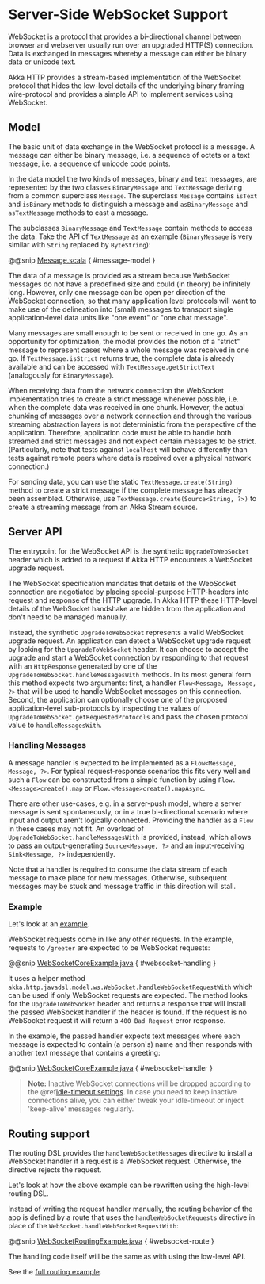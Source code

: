 <a id="server-side-websocket-support-java"></a>
# Server-Side WebSocket Support

WebSocket is a protocol that provides a bi-directional channel between browser and webserver usually run over an
upgraded HTTP(S) connection. Data is exchanged in messages whereby a message can either be binary data or unicode text.

Akka HTTP provides a stream-based implementation of the WebSocket protocol that hides the low-level details of the
underlying binary framing wire-protocol and provides a simple API to implement services using WebSocket.

## Model

The basic unit of data exchange in the WebSocket protocol is a message. A message can either be binary message,
i.e. a sequence of octets or a text message, i.e. a sequence of unicode code points.

In the data model the two kinds of messages, binary and text messages, are represented by the two classes
`BinaryMessage` and `TextMessage` deriving from a common superclass `Message`. The superclass `Message`
contains `isText` and `isBinary` methods to distinguish a message and `asBinaryMessage` and `asTextMessage`
methods to cast a message.

The subclasses `BinaryMessage` and `TextMessage` contain methods to access the data. Take the API of
`TextMessage` as an example (`BinaryMessage` is very similar with `String` replaced by `ByteString`):

@@snip [Message.scala](../../../../../../../akka-http-core/src/main/scala/akka/http/javadsl/model/ws/Message.scala) { #message-model }

The data of a message is provided as a stream because WebSocket messages do not have a predefined size and could
(in theory) be infinitely long. However, only one message can be open per direction of the WebSocket connection,
so that many application level protocols will want to make use of the delineation into (small) messages to transport
single application-level data units like "one event" or "one chat message".

Many messages are small enough to be sent or received in one go. As an opportunity for optimization, the model provides
the notion of a "strict" message to represent cases where a whole message was received in one go. If
`TextMessage.isStrict` returns true, the complete data is already available and can be accessed with
`TextMessage.getStrictText` (analogously for `BinaryMessage`).

When receiving data from the network connection the WebSocket implementation tries to create a strict message whenever
possible, i.e. when the complete data was received in one chunk. However, the actual chunking of messages over a network
connection and through the various streaming abstraction layers is not deterministic from the perspective of the
application. Therefore, application code must be able to handle both streamed and strict messages and not expect
certain messages to be strict. (Particularly, note that tests against `localhost` will behave differently than tests
against remote peers where data is received over a physical network connection.)

For sending data, you can use the static `TextMessage.create(String)` method to create a strict message if the
complete message has already been assembled. Otherwise, use `TextMessage.create(Source<String, ?>)` to create
a streaming message from an Akka Stream source.

## Server API

The entrypoint for the WebSocket API is the synthetic `UpgradeToWebSocket` header which is added to a request
if Akka HTTP encounters a WebSocket upgrade request.

The WebSocket specification mandates that details of the WebSocket connection are negotiated by placing special-purpose
HTTP-headers into request and response of the HTTP upgrade. In Akka HTTP these HTTP-level details of the WebSocket
handshake are hidden from the application and don't need to be managed manually.

Instead, the synthetic `UpgradeToWebSocket` represents a valid WebSocket upgrade request. An application can detect
a WebSocket upgrade request by looking for the `UpgradeToWebSocket` header. It can choose to accept the upgrade and
start a WebSocket connection by responding to that request with an `HttpResponse` generated by one of the
`UpgradeToWebSocket.handleMessagesWith` methods. In its most general form this method expects two arguments:
first, a handler `Flow<Message, Message, ?>` that will be used to handle WebSocket messages on this connection.
Second, the application can optionally choose one of the proposed application-level sub-protocols by inspecting the
values of `UpgradeToWebSocket.getRequestedProtocols` and pass the chosen protocol value to `handleMessagesWith`.

### Handling Messages

A message handler is expected to be implemented as a `Flow<Message, Message, ?>`. For typical request-response
scenarios this fits very well and such a `Flow` can be constructed from a simple function by using
`Flow.<Message>create().map` or `Flow.<Message>create().mapAsync`.

There are other use-cases, e.g. in a server-push model, where a server message is sent spontaneously, or in a
true bi-directional scenario where input and output aren't logically connected. Providing the handler as a `Flow` in
these cases may not fit. An overload of `UpgradeToWebSocket.handleMessagesWith` is provided, instead,
which allows to pass an output-generating `Source<Message, ?>` and an input-receiving `Sink<Message, ?>` independently.

Note that a handler is required to consume the data stream of each message to make place for new messages. Otherwise,
subsequent messages may be stuck and message traffic in this direction will stall.

### Example

Let's look at an [example](@github@/docs/src/test/java/docs/http/javadsl/server/WebSocketCoreExample.java).

WebSocket requests come in like any other requests. In the example, requests to `/greeter` are expected to be
WebSocket requests:

@@snip [WebSocketCoreExample.java](../../../../../test/java/docs/http/javadsl/server/WebSocketCoreExample.java) { #websocket-handling }

It uses a helper method `akka.http.javadsl.model.ws.WebSocket.handleWebSocketRequestWith` which can be used if
only WebSocket requests are expected. The method looks for the `UpgradeToWebSocket` header and returns a response
that will install the passed WebSocket handler if the header is found. If the request is no WebSocket request it will
return a `400 Bad Request` error response.

In the example, the passed handler expects text messages where each message is expected to contain (a person's) name
and then responds with another text message that contains a greeting:

@@snip [WebSocketCoreExample.java](../../../../../test/java/docs/http/javadsl/server/WebSocketCoreExample.java) { #websocket-handler }

> **Note:**
Inactive WebSocket connections will be dropped according to the @ref[idle-timeout settings](../common/timeouts.md#idle-timeouts-java).
In case you need to keep inactive connections alive, you can either tweak your idle-timeout or inject
'keep-alive' messages regularly.

## Routing support

The routing DSL provides the `handleWebSocketMessages` directive to install a WebSocket handler if a request
is a WebSocket request. Otherwise, the directive rejects the request.

Let's look at how the above example can be rewritten using the high-level routing DSL.

Instead of writing the request handler manually, the routing behavior of the app is defined by a route that
uses the `handleWebSocketRequests` directive in place of the `WebSocket.handleWebSocketRequestWith`:

@@snip [WebSocketRoutingExample.java](../../../../../test/java/docs/http/javadsl/server/WebSocketRoutingExample.java) { #websocket-route }

The handling code itself will be the same as with using the low-level API.

See the [full routing example](@github@/docs/src/test/java/docs/http/javadsl/server/WebSocketCoreExample.java).
